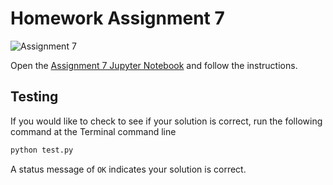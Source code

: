 # Homework Assignment 7

![Assignment 7](https://github.com/PGE311/assignment7-solution/workflows/.github/workflows/main.yml/badge.svg)

Open the [Assignment 7 Jupyter Notebook](assignment7.ipynb) and follow the instructions.

## Testing

If you would like to check to see if your solution is correct, run the following command at the Terminal command line

```bash
python test.py
```

A status message of `OK` indicates your solution is correct.
